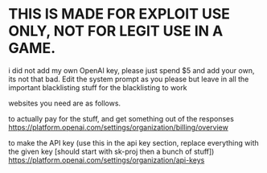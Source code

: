 # THIS IS MADE FOR EXPLOIT USE ONLY, NOT FOR LEGIT USE IN A GAME.
i did not add my own OpenAI key, please just spend $5 and add your own, its not that bad. Edit the system prompt as you please but leave in all the important blacklisting stuff for the blacklisting to work

websites you need are as follows.

to actually pay for the stuff, and get something out of the responses
https://platform.openai.com/settings/organization/billing/overview

to make the API key (use this in the api key section, replace everything with the given key [should start with sk-proj then a bunch of stuff])
https://platform.openai.com/settings/organization/api-keys
